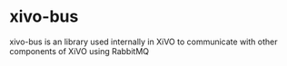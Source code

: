 xivo-bus
========

xivo-bus is an library used internally in XiVO to communicate with other components
of XiVO using RabbitMQ
